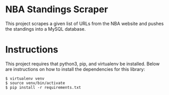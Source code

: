 # NBA Standings Scraper

This project scrapes a given list of URLs from the NBA website and pushes the standings into a MySQL database. 

Instructions
============
This project requires that python3, pip, and virtualenv be installed. Below are instructions on how to install the dependencies for this library:

```
$ virtualenv venv
$ source venv/bin/activate
$ pip install -r requirements.txt
```
